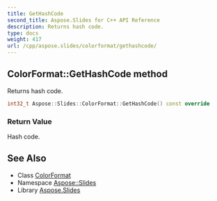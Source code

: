 ```yaml
---
title: GetHashCode
second_title: Aspose.Slides for C++ API Reference
description: Returns hash code.
type: docs
weight: 417
url: /cpp/aspose.slides/colorformat/gethashcode/
---
```

## ColorFormat::GetHashCode method


Returns hash code.

```cpp
int32_t Aspose::Slides::ColorFormat::GetHashCode() const override
```


### Return Value

Hash code.

## See Also

* Class [ColorFormat](../)
* Namespace [Aspose::Slides](../../)
* Library [Aspose.Slides](../../../)
